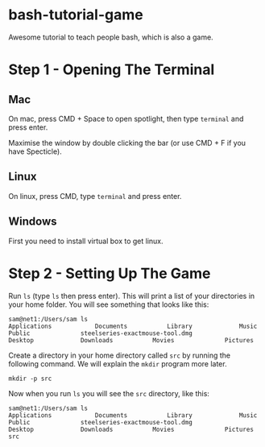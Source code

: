 # bash-tutorial-game

Awesome tutorial to teach people bash, which is also a game.

# Step 1 - Opening The Terminal

## Mac

On mac, press CMD + Space to open spotlight, then type `terminal` and press enter.

Maximise the window by double clicking the bar (or use CMD + F if you have Specticle).

## Linux

On linux, press CMD, type `terminal` and press enter.

## Windows

First you need to install virtual box to get linux.

# Step 2 - Setting Up The Game

Run `ls` (type `ls` then press enter).  This will print a list of your directories in your home folder.  You will see something that looks like this:

```
sam@net1:/Users/sam ls
Applications			Documents			Library				Music				Public				steelseries-exactmouse-tool.dmg
Desktop				Downloads			Movies				Pictures
```

Create a directory in your home directory called `src` by running the following command. We will explain the `mkdir` program more later.

```
mkdir -p src
```

Now when you run `ls` you will see the `src` directory, like this:

```
sam@net1:/Users/sam ls
Applications			Documents			Library				Music				Public				steelseries-exactmouse-tool.dmg
Desktop				Downloads			Movies				Pictures			src
```


